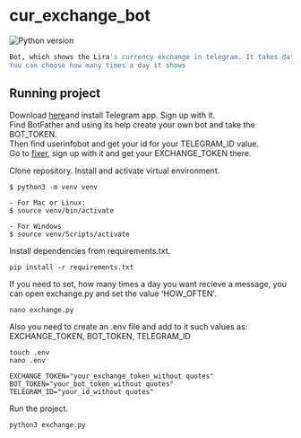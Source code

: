 # cur_exchange_bot
![Python version](https://img.shields.io/badge/python-3.7-yellow)

```sh
Bot, which shows the Lira's currency exchange in telegram. It takes data from fixer.io.
You can choose how many times a day it shows
```

## Running project

Download [here](https://telegram.org/)and install Telegram app. Sign up with it.\
Find BotFather and using its help create your own bot
and take the BOT_TOKEN.\
Then find userinfobot and get your id for your 
TELEGRAM_ID value.\
Go to [fixer](https://fixer.io/), sign up with it and get your EXCHANGE_TOKEN there.

Clone repository. Install and activate virtual environment.

```
$ python3 -m venv venv

- For Mac or Linux:
$ source venv/bin/activate

- For Windows
$ source venv/Scripts/activate 
``` 

Install dependencies  from requirements.txt.

```
pip install -r requirements.txt
``` 

If you need to set, how many times a day you want recieve a message,
you can open exchange.py and set the value 'HOW_OFTEN'.

```
nano exchange.py
``` 

Also you need to create an .env file and add to it such values as:
EXCHANGE_TOKEN, BOT_TOKEN, TELEGRAM_ID

```
touch .env
nano .env

EXCHANGE_TOKEN="your_exchange_token_without quotes"
BOT_TOKEN="your_bot_token_without quotes"
TELEGRAM_ID="your_id_without quotes"
``` 

Run the project.

```
python3 exchange.py
``` 
